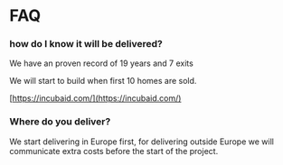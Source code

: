 # FAQ

### how do I know it will be delivered?

We have an proven record of 19 years and 7 exits

We will start to build when first 10 homes are sold.

[https://incubaid.com/](https://incubaid.com/)

### Where do you deliver?

We start delivering in Europe first, for delivering outside Europe we will communicate extra costs before the start of the project.


